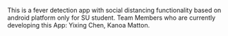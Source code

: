 This is a fever detection app with social distancing functionality based on android platform only for SU student.
Team Members who are currently developing this App: Yixing Chen, Kanoa Matton.
